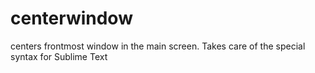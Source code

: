 # centerwindow
centers frontmost window in the main screen. Takes care of the special syntax for Sublime Text
